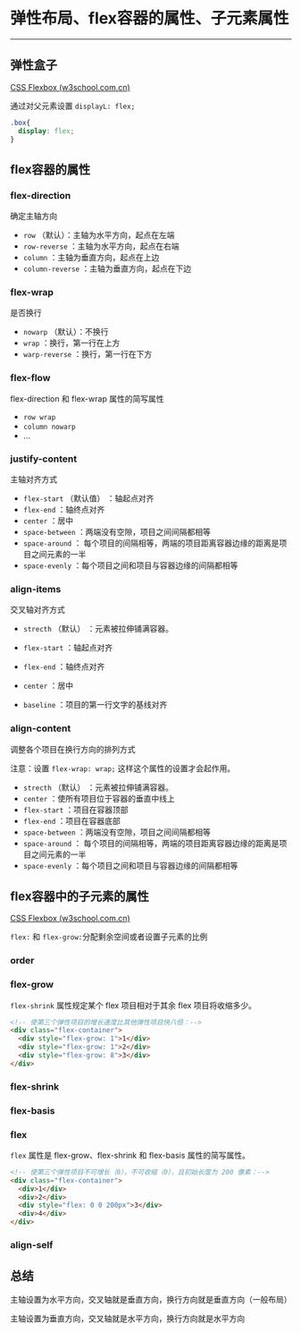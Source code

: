 # 弹性布局、flex容器的属性、子元素属性

***

## 弹性盒子

[CSS Flexbox (w3school.com.cn)](https://www.w3school.com.cn/css/css3_flexbox.asp)

通过对父元素设置 `displayL: flex;` 

```css
.box{
  display: flex;
}
```

## flex容器的属性

### flex-direction

确定主轴方向

* `row` （默认）：主轴为水平方向，起点在左端
* `row-reverse` ：主轴为水平方向，起点在右端
* `column` ：主轴为垂直方向，起点在上边
* `column-reverse` ：主轴为垂直方向，起点在下边

### flex-wrap

是否换行

* `nowarp` （默认）：不换行
* `wrap` ：换行，第一行在上方
* `warp-reverse` ：换行，第一行在下方

### flex-flow

 flex-direction 和 flex-wrap 属性的简写属性

* `row wrap` 
* `column nowarp`
* $\ldots$

### justify-content

主轴对齐方式

* `flex-start` （默认值） ：轴起点对齐
* `flex-end` ：轴终点对齐
* `center` ：居中
* `space-between` ：两端没有空隙，项目之间间隔都相等
* `space-around` ： 每个项目的间隔相等，两端的项目距离容器边缘的距离是项目之间元素的一半
* `space-evenly` ：每个项目之间和项目与容器边缘的间隔都相等

### align-items

交叉轴对齐方式

* `strecth` （默认） ：元素被拉伸铺满容器。


* `flex-start` ：轴起点对齐
* `flex-end` ：轴终点对齐
* `center` ：居中
* `baseline` ：项目的第一行文字的基线对齐

### align-content

调整各个项目在换行方向的排列方式

注意：设置 `flex-wrap: wrap;` 这样这个属性的设置才会起作用。

* `strecth` （默认） ：元素被拉伸铺满容器。
* `center` ：使所有项目位于容器的垂直中线上
* `flex-start` ：项目在容器顶部
* `flex-end` ：项目在容器底部
* `space-between` ：两端没有空隙，项目之间间隔都相等
* `space-around` ： 每个项目的间隔相等，两端的项目距离容器边缘的距离是项目之间元素的一半
* `space-evenly` ：每个项目之间和项目与容器边缘的间隔都相等


## flex容器中的子元素的属性

[CSS Flexbox (w3school.com.cn)](https://www.w3school.com.cn/css/css3_flexbox.asp)

`flex:` 和 `flex-grow:`分配剩余空间或者设置子元素的比例

### order

### flex-grow

`flex-shrink` 属性规定某个 flex 项目相对于其余 flex 项目将收缩多少。

```html
<!-- 使第三个弹性项目的增长速度比其他弹性项目快八倍：-->
<div class="flex-container">
  <div style="flex-grow: 1">1</div>
  <div style="flex-grow: 1">2</div>
  <div style="flex-grow: 8">3</div> 
</div>
```

### flex-shrink

### flex-basis

### flex

`flex` 属性是 flex-grow、flex-shrink 和 flex-basis 属性的简写属性。

```html
<!-- 使第三个弹性项目不可增长（0），不可收缩（0），且初始长度为 200 像素：-->
<div class="flex-container">
  <div>1</div>
  <div>2</div>
  <div style="flex: 0 0 200px">3</div>
  <div>4</div>
</div>
```

### align-self



## 总结

主轴设置为水平方向，交叉轴就是垂直方向，换行方向就是垂直方向（一般布局）

主轴设置为垂直方向，交叉轴就是水平方向，换行方向就是水平方向





